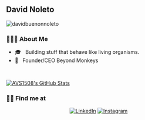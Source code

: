 <h2>David Noleto</h2>

<p align="left"> <img src="https://komarev.com/ghpvc/?username=davidbuenonnoleto" alt="davidbuenonnoleto" /> </p>

<h3> 👨🏻‍💻 About Me </h3>

- 🎓 &nbsp; Building stuff that behave like living organisms.
- 💼 &nbsp; Founder/CEO Beyond Monkeys

<br/>

[![AVS1508's GitHub Stats](https://github-readme-stats.vercel.app/api?username=davidbuenonnoleto&show_icons=true)](https://github.com/davidbuenonnoleto)

<h3> 🤝🏻 Find me at </h3>

<p align="center">
<a href="https://www.linkedin.com/in/david-noleto-9121463b/"><img alt="LinkedIn" src="https://img.shields.io/badge/LinkedIn-david-noleto-9121463b-blue?style=flat-square&logo=linkedin"></a>
<a href="https://www.instagram.com/davidbuenonn/"><img alt="Instagram" src="https://img.shields.io/badge/Instagram-davidbuenonn-blue?style=flat-square&logo=instagram"></a>
</p>
